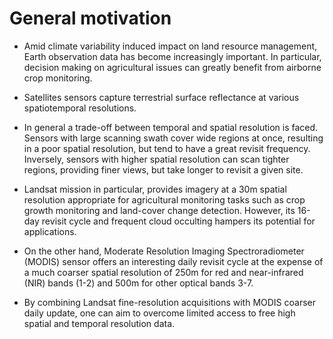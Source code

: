 # General motivation

- Amid climate variability induced impact on land resource management, Earth observation data has become increasingly important. In particular, decision making on agricultural issues can greatly benefit from airborne crop monitoring.

- Satellites sensors capture terrestrial surface reflectance at various spatiotemporal resolutions.

- In general a trade-off between temporal and spatial resolution is faced. Sensors with large scanning swath cover wide regions at once, resulting in a poor spatial resolution, but tend to have a great revisit frequency. Inversely, sensors with higher spatial resolution can scan tighter regions, providing finer views, but take longer to revisit a given site.

- Landsat mission in particular, provides imagery at a 30m spatial resolution appropriate for agricultural monitoring tasks such as crop growth monitoring and land-cover change detection. However, its 16-day revisit cycle and frequent cloud occulting hampers its potential for applications.

- On the other hand, Moderate Resolution Imaging Spectroradiometer (MODIS) sensor offers an interesting daily revisit cycle at the expense of a much coarser spatial resolution of 250m for red and near-infrared (NIR) bands (1-2) and 500m for other optical bands 3-7.

- By combining Landsat fine-resolution acquisitions with MODIS coarser daily update, one can aim to overcome limited access to free high spatial and temporal resolution data.
